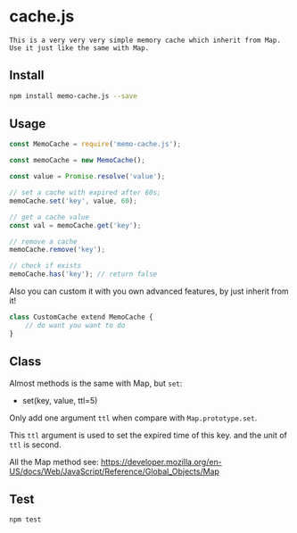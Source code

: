 # cache.js
    This is a very very very simple memory cache which inherit from Map.
    Use it just like the same with Map.

## Install

```sh
npm install memo-cache.js --save
```

## Usage

```js
const MemoCache = require('memo-cache.js');

const memoCache = new MemoCache();

const value = Promise.resolve('value');

// set a cache with expired after 60s;
memoCache.set('key', value, 60);

// get a cache value
const val = memoCache.get('key');

// remove a cache
memoCache.remove('key');

// check if exists
memoCache.has('key'); // return false
```

Also you can custom it with you own advanced features, by just inherit from it!

```js
class CustomCache extend MemoCache {
    // do want you want to do
}
```

## Class

Almost methods is the same with Map, but `set`:

* set(key, value, ttl=5)

Only add one argument `ttl` when compare with `Map.prototype.set`.

This `ttl` argument is used to set the expired time of this key. and the unit of `ttl` is second.

All the Map method see: <https://developer.mozilla.org/en-US/docs/Web/JavaScript/Reference/Global_Objects/Map>

## Test

```sh
npm test
```